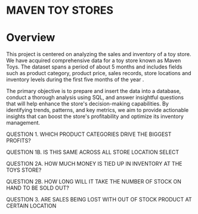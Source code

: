 # MAVEN TOY STORES


# Overview

This project is centered on analyzing the sales and inventory of a toy store. We have acquired comprehensive data for a toy store known as Maven Toys. The dataset spans a period of about 5 months and includes fields such as product category, product price, sales records, store locations and inventory levels during the first five months of the year .


The primary objective is to prepare and insert the data into a database, conduct a thorough analysis using SQL, and answer insightful questions that will help enhance the store's decision-making capabilities. By identifying trends, patterns, and key metrics, we aim to provide actionable insights that can boost the store's profitability and optimize its inventory management. 

QUESTION 1. WHICH PRODUCT CATEGORIES DRIVE THE BIGGEST PROFITS?

QUESTION 1B. IS THIS SAME ACROSS ALL STORE LOCATION SELECT

QUESTION 2A. HOW MUCH MONEY IS TIED UP IN INVENTORY AT THE TOYS STORE?

QUESTION 2B. HOW LONG WILL IT TAKE THE NUMBER OF STOCK ON HAND TO BE SOLD OUT?

QUESTION 3. ARE SALES BEING LOST WITH OUT OF STOCK PRODUCT AT CERTAIN LOCATION

